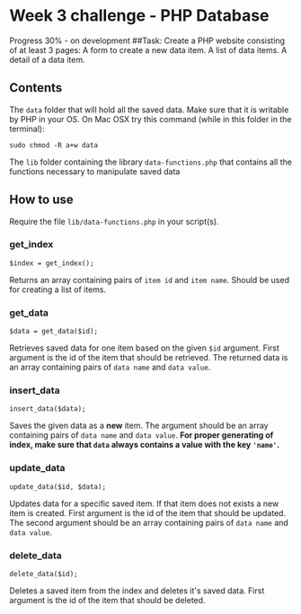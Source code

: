 # Week 3 challenge - PHP Database
Progress 30% - on development
##Task:
Create a PHP website consisting of at least 3 pages:
A form to create a new data item.
A list of data items.
A detail of a data item.

## Contents
The `data` folder that will hold all the saved data.
Make sure that it is writable by PHP in your OS.
On Mac OSX try this command (while in this folder in the terminal):
```
sudo chmod -R a+w data
```

The `lib` folder containing the library `data-functions.php` that contains all the functions necessary to manipulate saved data

## How to use
Require the file `lib/data-functions.php` in your script(s).

### get_index
```
$index = get_index();
```
Returns an array containing pairs of `item id` and `item name`.
Should be used for creating a list of items.

### get_data
```
$data = get_data($id);
```
Retrieves saved data for one item based on the given `$id` argument.
First argument is the id of the item that should be retrieved.
The returned data is an array containing pairs of `data name` and `data value`.

### insert_data
```
insert_data($data);
```
Saves the given data as a **new** item.
The argument should be an array containing pairs of `data name` and `data value`.
**For proper generating of index, make sure that `data` always contains a value with the key `'name'`.**

### update_data
```
update_data($id, $data);
```
Updates data for a specific saved item. If that item does not exists a new item is created.
First argument is the id of the item that should be updated.
The second argument should be an array containing pairs of `data name` and `data value`.

### delete_data
```
delete_data($id);
```
Deletes a saved item from the index and deletes it's saved data.
First argument is the id of the item that should be deleted.